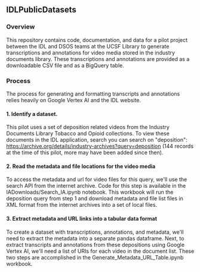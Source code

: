 ## IDLPublicDatasets

### Overview

This repository contains code, documentation, and data for a pilot project between the IDL and DSOS teams at the UCSF Library to generate transcriptions and annotations for video media stored in the industry documents library. These transcriptions and annotations are provided as a downloadable CSV file and as a BigQuery table.

### Process

The process for generating and formatting transcripts and annotations relies heavily on Google Vertex AI and the IDL website.

#### 1. Identify a dataset.

This pilot uses a set of deposition related videos from the Industry Documents Library Tobacco and Opioid collections. To view these documents in the IDL application, search you can search on "deposition": https://archive.org/details/industry-archives?query=deposition (144 records at the time of this pilot, more may have been added since then). 

#### 2. Read the metadata and file locations for the video media

To access the metadata and url for video files for this query, we'll use the search API from the internet archive. Code for this step is available in the IADownloads/Search_IA.ipynb notebook. This workbook will run the deposition query from step 1 and download metadata and file list files in XML format from the internet archives into a set of local files.

#### 3. Extract metadata and URL links into a tabular data format

To create a dataset with transcriptions, annotations, and metadata, we'll need to extract the metadata into a separate pandas dataframe. Next, to extract transcripts and annotations from these depositions using Google Vertex AI, we'll need a list of URIs for each video in the document list. These two steps are accomplished in the Generate_Metadata_URL_Table.ipynb workbook.

